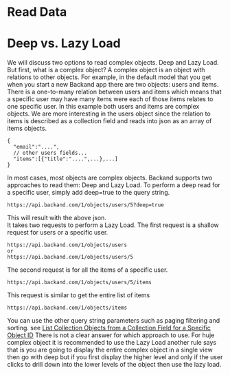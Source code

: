 # Read Data
# Deep vs. Lazy Load
We will discuss two options to read complex objects. Deep and Lazy Load. But first, what is a complex object? A complex object is an object with relations to other objects. For example, in the default model that you get when you start a new Backand app there are two objects: users and items. There is a one-to-many relation between users and items which means that a specific user may have many items were each of those items relates to one specific user. In this example both users and items are complex objects. We are more interesting in the users object since the relation to items is described as a collection field and reads into json as an array of items objects.
```
{
  "email":"....",
  // other users fields...
  "items":[{"title":"....",...},...]
}
```
In most cases, most objects are complex objects. Backand supports two approaches to read them: Deep and Lazy Load. To perform a deep read for a specific user, simply add deep=true to the query string.
```
https://api.backand.com/1/objects/users/5?deep=true
```
This will result with the above json.  
It takes two requests to perform a Lazy Load. The first request is a shallow request for users or a specific user.
```
https://api.backand.com/1/objects/users
or 
https://api.backand.com/1/objects/users/5
```
The second request is for all the items of a specific user.
```
https://api.backand.com/1/objects/users/5/items
```
This request is similar to get the entire list of items
```
https://api.backand.com/1/objects/items
```
You can use the other query string parameters such as paging filtering and sorting. see [List Collection Objects from a Collection Field for a Specific Object ID](http://docs.backand.com/en/latest/apidocs/apidescription/index.html#list-collection-objects-from-a-collection-field-for-a-specific-object-id)
There is not a clear answer for which approach to use. For huje complex object it is recommended to use the Lazy Load another rule says that is you are going to display the entire complex object in a single view then go with deep but if you first display the higher level and only if the user clicks to drill down into the lower levels of the object then use the lazy load.

